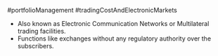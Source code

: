 #portfolioManagement #tradingCostAndElectronicMarkets 

- Also known as Electronic Communication Networks or Multilateral trading facilities. 
- Functions like exchanges without any regulatory authority over the subscribers. 